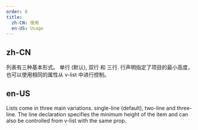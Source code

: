 ```yaml
---
order: 0
title:
  zh-CN: 使用
  en-US: Usage
---
```


## zh-CN

列表有三种基本形式。 单行 (默认), 双行 和 三行. 行声明指定了项目的最小高度，也可以使用相同的属性从 v-list 中进行控制。

## en-US

Lists come in three main variations. single-line (default), two-line and three-line. The line declaration specifies the minimum height of the item and can also be controlled from v-list with the same prop.
